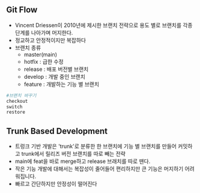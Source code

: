 ## Git Flow
- Vincent Driessen이 2010년에 제시한 브랜치 전략으로 용도 별로 브랜치를 각종 단계를 나아가며 머지한다.
- 정교하고 안정적이지만 복잡하다
- 브랜치 종류
	- master(main)
	- hotfix : 급한 수정
	- release : 배포 버전별 브랜치
	- develop : 개발 중인 브랜치
	- feature : 개발하는 기능 별 브랜치

````bash
#브랜치 바꾸기
checkout
switch
restore
````

## Trunk Based Development
 - 트렁크 기반 개발은 'trunk'로 분류한 한 브랜치에 기능 별 브랜치를 만들어 커밋하고 trunk에서 릴리즈 버전 브랜치를 따로 빼는 전략
 - main에 feat을 바로 merge하고 release 브래치를 따로 뗀다.
 - 작은 기능 개발에 대해서는 복잡성이 줄어들어 편리하지만 큰 기능은 머지하기 어려워집니다.
 - 빠르고 간단하지만 안정성이 떨어진다